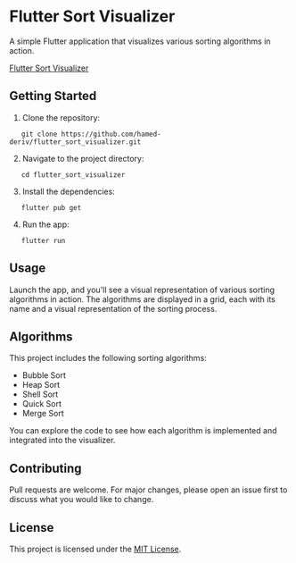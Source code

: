 # Flutter Sort Visualizer

A simple Flutter application that visualizes various sorting algorithms in action.

[Flutter Sort Visualizer](/flutter_sort_visualizer.gif)

## Getting Started

1. Clone the repository:

```dartshell
   git clone https://github.com/hamed-deriv/flutter_sort_visualizer.git
```

2. Navigate to the project directory:

```dartshell
   cd flutter_sort_visualizer
```

3. Install the dependencies:

```dartshell
   flutter pub get
```

4. Run the app:

```dartshell
   flutter run
```

## Usage

Launch the app, and you'll see a visual representation of various sorting algorithms in action. The algorithms are displayed in a grid, each with its name and a visual representation of the sorting process.

## Algorithms

This project includes the following sorting algorithms:

- Bubble Sort
- Heap Sort
- Shell Sort
- Quick Sort
- Merge Sort

You can explore the code to see how each algorithm is implemented and integrated into the visualizer.

## Contributing

Pull requests are welcome. For major changes, please open an issue first to discuss what you would like to change.

## License

This project is licensed under the [MIT License](/LICENSE).
